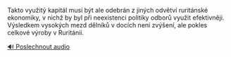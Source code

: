 
Takto využitý kapitál musí být ale odebrán z jiných odvětví ruritánské ekonomiky, v nichž by byl při neexistenci politiky odborů využit efektivněji. Výsledkem vysokých mezd dělníků v docích není zvýšení, ale pokles celkové výroby v Ruritánii.

[🔊 Poslechnout audio](/data/7-paragraphs/audio/chapter_153/para_007-Takto-vyuit-kapitl-mus-bt-ale-odebrn-z-jinc.mp3)
